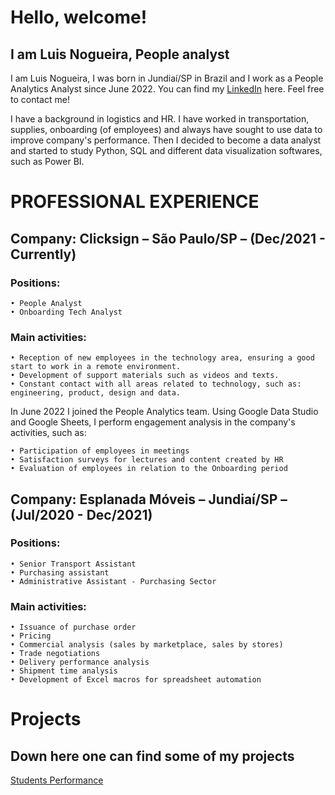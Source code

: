 # Hello, welcome! 
## I am Luis Nogueira, People analyst

I am Luis Nogueira, I was born in Jundiaí/SP in Brazil and I work as a People Analytics Analyst since June 2022. You can find my [LinkedIn](https://www.linkedin.com/in/luis-fnogueira/) here. Feel free to contact me!

I have a background in logistics and HR. I have worked in transportation, supplies, onboarding (of employees) and always have sought to use data to improve company's performance. Then I decided to become a data analyst and started to study Python, SQL and different data visualization softwares, such as Power BI.

# PROFESSIONAL EXPERIENCE

## Company: Clicksign – São Paulo/SP – (Dec/2021 - Currently)
### Positions:
    • People Analyst
    • Onboarding Tech Analyst

### Main activities:
    • Reception of new employees in the technology area, ensuring a good start to work in a remote environment.
    • Development of support materials such as videos and texts.
    • Constant contact with all areas related to technology, such as: engineering, product, design and data.

In June 2022 I joined the People Analytics team. Using Google Data Studio and Google Sheets, I perform engagement analysis in the company's activities, such as:

    • Participation of employees in meetings
    • Satisfaction surveys for lectures and content created by HR
    • Evaluation of employees in relation to the Onboarding period

## Company: Esplanada Móveis – Jundiaí/SP – (Jul/2020 - Dec/2021)
### Positions:
    • Senior Transport Assistant
    • Purchasing assistant
    • Administrative Assistant - Purchasing Sector


### Main activities:
    • Issuance of purchase order
    • Pricing
    • Commercial analysis (sales by marketplace, sales by stores)
    • Trade negotiations
    • Delivery performance analysis
    • Shipment time analysis
    • Development of Excel macros for spreadsheet automation
    
    
# Projects
## Down here one can find some of my projects

[Students Performance](https://luis-fnogueira.github.io/students-performance/)
